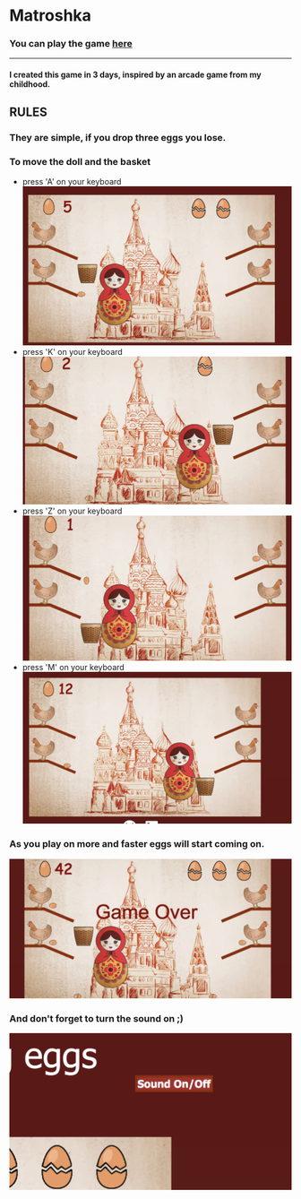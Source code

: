 # Matroshka
### You can play the game [here](https://ashotovich1990.github.io/matroshka/)
***

#### I created this game in 3 days, inspired by an arcade game from my childhood. 

## RULES
 ### They are simple, if you drop three eggs you lose. 
 ### To move the doll and the basket
 * press 'A' on your keyboard 
![](images/A.png)
 * press 'K' on your keyboard 
 ![](images/K.png)
 * press 'Z' on your keyboard 
 ![](images/Z.png)
  * press 'M' on your keyboard 
 ![](images/M.png)
 
 ### As you play on more and faster eggs will start coming on. 
 ![](images/harder.png)
 ### And don't forget to turn the sound on ;)
 ![](images/sound.png)

